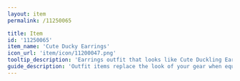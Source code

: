 ```yaml
---
layout: item
permalink: /11250065

title: Item
id: '11250065'
item_name: 'Cute Ducky Earrings'
icon_url: 'item/icon/11200047.png'
tooltip_description: 'Earrings outfit that looks like Cute Duckling Earrings.'
guide_description: 'Outfit items replace the look of your gear when equipped.'
---
```

